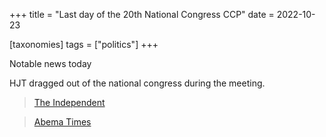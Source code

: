 +++
title = "Last day of the 20th National Congress CCP"
date = 2022-10-23

[taxonomies] 
tags = ["politics"]
+++

Notable news today

HJT dragged out of the national congress during the meeting.

> [The Independent](https://www.independent.co.uk/tv/news/hu-jintao-dragged-out-congress-b2208369.html)

> [Abema Times](https://news.yahoo.co.jp/articles/119c90b1bc9ebede56661275911f38029cedbe85)

